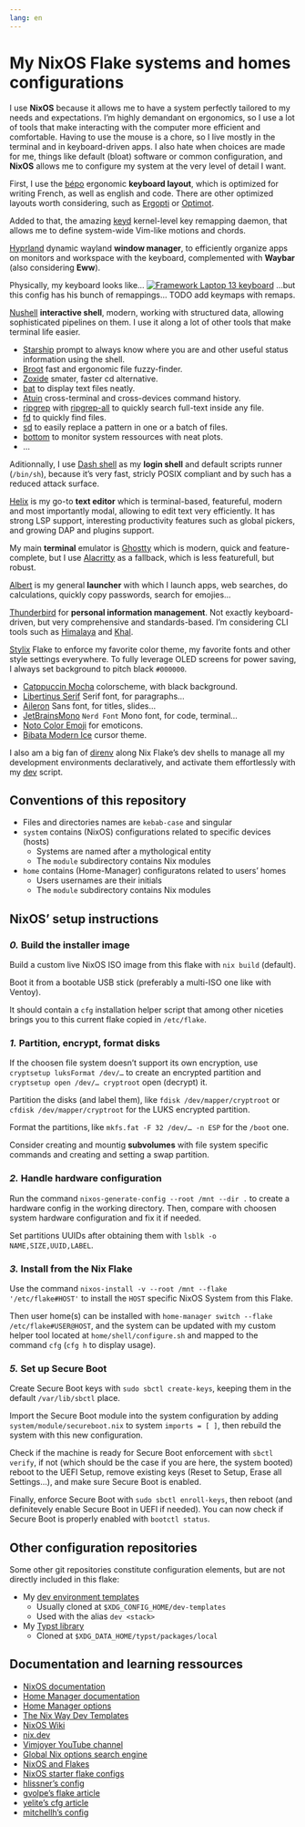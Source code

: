 ```yaml
---
lang: en
---
```


# My NixOS Flake systems and homes configurations

I use **NixOS** because it allows me to have a system perfectly tailored to my
needs and expectations. I’m highly demandant on ergonomics, so I use a lot of
tools that make interacting with the computer more efficient and comfortable.
Having to use the mouse is a chore, so I live mostly in the terminal and in
keyboard-driven apps. I also hate when choices are made for me, things like
default (bloat) software or common configuration, and **NixOS** allows me to
configure my system at the very level of detail I want.

First, I use the [bépo](https://bepo.fr) ergonomic **keyboard layout**, which is
optimized for writing French, as well as english and code. There are other
optimized layouts worth considering, such as [Ergopti](https://ergopti.fr) or
[Optimot](https://optimot.fr).

Added to that, the amazing [keyd](https://github.com/rvaiya/keyd) kernel-level
key remapping daemon, that allows me to define system-wide Vim-like motions and
chords.

[Hyprland](https://hyprland.org) dynamic wayland **window manager**, to
efficiently organize apps on monitors and workspace with the keyboard,
complemented with **Waybar** (also considering **Eww**).

Physically, my keyboard looks like…
[![Framework Laptop 13 keyboard](griffin-physical-keymap.png)](https://keyboard-layout-editor.com/#/gists/afaa8480eeb1b7cec95a0fbd7199ebd8)
…but this config has his bunch of remappings… TODO add keymaps with remaps.

[Nushell](https://www.nushell.sh) **interactive shell**, modern, working with
structured data, allowing sophisticated pipelines on them. I use it along a lot
of other tools that make terminal life easier.

- [Starship](https://starship.rs) prompt to always know where you are and other
  useful status information using the shell.
- [Broot](https://dystroy.org/broot) fast and ergonomic file fuzzy-finder.
- [Zoxide](https://github.com/ajeetdsouza/zoxide) smater, faster cd alternative.
- [bat](https://github.com/sharkdp/bat) to display text files neatly.
- [Atuin](https://atuin.sh) cross-terminal and cross-devices command history.
- [ripgrep](https://github.com/BurntSushi/ripgrep) with
  [ripgrep-all](https://github.com/phiresky/ripgrep-all) to quickly search
  full-text inside any file.
- [fd](https://github.com/sharkdp/fd) to quickly find files.
- [sd](https://github.com/chmln/sd) to easily replace a pattern in one or a
  batch of files.
- [bottom](https://github.com/ClementTsang/bottom) to monitor system ressources
  with neat plots.
- …

Aditionnally, I use [Dash shell](http://gondor.apana.org.au/~herbert/dash) as my
**login shell** and default scripts runner (`/bin/sh`), because it’s very fast,
stricly POSIX compliant and by such has a reduced attack surface.

[Helix](https://helix-editor.com) is my go-to **text editor** which is
terminal-based, featureful, modern and most importantly modal, allowing to edit
text very efficiently. It has strong LSP support, interesting productivity
features such as global pickers, and growing DAP and plugins support.

My main **terminal** emulator is [Ghostty](https://ghostty.org) which is modern,
quick and feature-complete, but I use [Alacritty](https://alacritty.org) as a
fallback, which is less featurefull, but robust.

[Albert](https://albertlauncher.github.io) is my general **launcher** with which
I launch apps, web searches, do calculations, quickly copy passwords, search for
emojies…

[Thunderbird](https://www.thunderbird.net) for **personal information
management**. Not exactly keyboard-driven, but very comprehensive and
standards-based. I’m considering CLI tools such as
[Himalaya](https://github.com/pimalaya/himalaya) and
[Khal](https://github.com/pimutils/khal).

[Stylix](https://stylix.danth.me) Flake to enforce my favorite color theme, my
favorite fonts and other style settings everywhere. To fully leverage OLED
screens for power saving, I always set background to pitch black `#000000`.

- [Catppuccin Mocha](https://catppuccin.com) colorscheme, with black background.
- [Libertinus Serif]() Serif font, for paragraphs…
- [Aileron]() Sans font, for titles, slides…
- [JetBrainsMono]() `Nerd Font` Mono font, for code, terminal…
- [Noto Color Emoji]() for emoticons.
- [Bibata Modern Ice]() cursor theme.

<!-- - [Libre Baskerville]() Serif font, for paragraphs… -->
<!-- - [FiraCode]() `Nerd Font` Mono font, for code, terminal… -->

I also am a big fan of [direnv](https://direnv.net) along Nix Flake’s dev shells
to manage all my development environments declaratively, and activate them
effortlessly with my [dev](./home/module/shell/script/dev-env) script.

## Conventions of this repository

- Files and directories names are `kebab-case` and singular
- `system` contains (NixOS) configurations related to specific devices (hosts)
  - Systems are named after a mythological entity
  - The `module` subdirectory contains Nix modules
- `home` contains (Home-Manager) configuratons related to users’ homes
  - Users usernames are their initials
  - The `module` subdirectory contains Nix modules

## NixOS’ setup instructions

### _0._ Build the installer image

Build a custom live NixOS ISO image from this flake with `nix build` (default).

Boot it from a bootable USB stick (preferably a multi-ISO one like with Ventoy).

It should contain a `cfg` installation helper script that among other niceties
brings you to this current flake copied in `/etc/flake`.

### _1._ Partition, encrypt, format disks

If the choosen file system doesn’t support its own encryption, use
`cryptsetup luksFormat /dev/…` to create an encrypted partition and
`cryptsetup open /dev/… cryptroot` open (decrypt) it.

Partition the disks (and label them), like `fdisk /dev/mapper/cryptroot` or
`cfdisk /dev/mapper/cryptroot` for the LUKS encrypted partition.

Format the partitions, like `mkfs.fat -F 32 /dev/… -n ESP` for the `/boot` one.

Consider creating and mountig **subvolumes** with file system specific commands
and creating and setting a swap partition.

### _2._ Handle hardware configuration

Run the command `nixos-generate-config --root /mnt --dir .` to create a hardware
config in the working directory. Then, compare with choosen system hardware
configuration and fix it if needed.

Set partitions UUIDs after obtaining them with `lsblk -o NAME,SIZE,UUID,LABEL`.

### _3._ Install from the Nix Flake

<!-- TODO parametric Flake path (/etc/flake) -->

Use the command `nixos-install -v --root /mnt --flake '/etc/flake#HOST'` to
install the `HOST` specific NixOS System from this Flake.

Then user home(s) can be installed with
`home-manager switch --flake /etc/flake#USER@HOST`, and the system can be
updated with my custom helper tool located at `home/shell/configure.sh` and
mapped to the command `cfg` (`cfg h` to display usage).

### _5._ Set up Secure Boot

Create Secure Boot keys with `sudo sbctl create-keys`, keeping them in the
default `/var/lib/sbctl` place.

Import the Secure Boot module into the system configuration by adding
`system/module/secureboot.nix` to system `imports = [ ]`, then rebuild the
system with this new configuration.

Check if the machine is ready for Secure Boot enforcement with `sbctl verify`,
if not (which should be the case if you are here, the system booted) reboot to
the UEFI Setup, remove existing keys (Reset to Setup, Erase all Settings…), and
make sure Secure Boot is enabled.

Finally, enforce Secure Boot with `sudo sbctl enroll-keys`, then reboot (and
definitevely enable Secure Boot in UEFI if needed). You can now check if Secure
Boot is properly enabled with `bootctl status`.

## Other configuration repositories

Some other git repositories constitute configuration elements, but are not
directly included in this flake:

- My [dev environment templates](https://github.com/gfauredev/dev-templates)
  - Usually cloned at `$XDG_CONFIG_HOME/dev-templates`
  - Used with the alias `dev <stack>`
- My [Typst library](https://gitlab.com/gfauredev/typst-lib)
  - Cloned at `$XDG_DATA_HOME/typst/packages/local`

## Documentation and learning ressources

- [NixOS documentation](https://nixos.org/manual/nixos/unstable)
- [Home Manager documentation](https://nix-community.github.io/home-manager)
- [Home Manager options](https://nix-community.github.io/home-manager/options.html)
- [The Nix Way Dev Templates](https://github.com/the-nix-way/dev-templates)
- [NixOS Wiki](https://nixos.wiki)
- [nix.dev](https://nix.dev)
- [Vimjoyer YouTube channel](https://www.youtube.com/@vimjoyer)
- [Global Nix options search engine](https://searchix.alanpearce.eu/all/search)
- [NixOS and Flakes](https://nixos-and-flakes.thiscute.world/nixos-with-flakes/nixos-flake-configuration-explained)
- [NixOS starter flake configs](https://github.com/Misterio77/nix-starter-configs)
- [hlissner’s config](https://github.com/hlissner/dotfiles)
- [gvolpe’s flake article](https://gvolpe.com/blog/private-flake)
- [yelite’s cfg article](https://greenfield.blog/posts/private-nix-flake-with-public-subtree)
- [mitchellh’s config](https://github.com/mitchellh/nixos-config)
